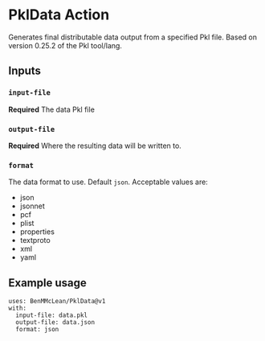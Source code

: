 # PklData Action

Generates final distributable data output from a specified Pkl file. Based on version 0.25.2 of the Pkl tool/lang.

## Inputs

### `input-file`

**Required** The data Pkl file

### `output-file`

**Required** Where the resulting data will be written to.

### `format`

The data format to use. Default `json`. Acceptable values are:

* json
* jsonnet
* pcf
* plist
* properties
* textproto
* xml
* yaml

## Example usage
```
uses: BenMMcLean/PklData@v1
with:
  input-file: data.pkl
  output-file: data.json
  format: json
```
